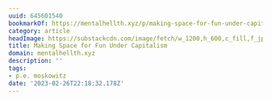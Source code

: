 ```yaml
---
uuid: 645601540
bookmarkOf: https://mentalhellth.xyz/p/making-space-for-fun-under-capitalism
category: article
headImage: https://substackcdn.com/image/fetch/w_1200,h_600,c_fill,f_jpg,q_auto:good,fl_progressive:steep,g_auto/https%3A%2F%2Fbucketeer-e05bbc84-baa3-437e-9518-adb32be77984.s3.amazonaws.com%2Fpublic%2Fimages%2F1888af2a-8421-4889-a4c1-5e420646e31b_879x653.png
title: Making Space for Fun Under Capitalism
domain: mentalhellth.xyz
description: ''
tags:
- p.e. moskowitz
date: '2023-02-26T22:18:32.178Z'
---
```



